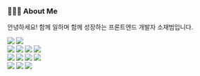 ### 🧑🏻‍💻 About Me

안녕하세요! 함께 일하며 함께 성장하는 프론트엔드 개발자 소재범입니다.

<div>
<img src="https://img.shields.io/badge/React-61DAFB?style=flat&logo=React&logoColor=black"/> <img src="https://img.shields.io/badge/Android-3DDC84?style=flat&logo=android&logoColor=white"/>
</div>

<div>
<img src="https://img.shields.io/badge/Typescript-3178C6?style=flat&logo=typescript&logoColor=white"/> <img src="https://img.shields.io/badge/JavaScript-F7DF1E?style=flat&logo=javascript&logoColor=black"/> <img src="https://img.shields.io/badge/java-007396?style=flat&logo=java&logoColor=white"/> <img src="https://img.shields.io/badge/C++-00599C?style=flat&logo=C%2B%2B&logoColor=white"/>
</div>

<div>  
<img src="https://img.shields.io/badge/HTML5-E34F26?style=flat&logo=html5&logoColor=white"/> <img src="https://img.shields.io/badge/CSS3-1572B6?style=flat&logo=css3&logoColor=white"/>
<img src="https://img.shields.io/badge/Sass-CC6699?style=flat&logo=Sass&logoColor=white"/> <img src="https://img.shields.io/badge/styled components-DB7093?style=flat&logo=styled-components&logoColor=white"/>
</div>

<div>
<img src="https://img.shields.io/badge/GitHub Actions-2088FF?style=flat&logo=GitHub Actions&logoColor=white">
<img src="https://img.shields.io/badge/Amazon AWS-232F3E?style=flat&logo=amazonaws&logoColor=white"/> <img src="https://img.shields.io/badge/Amazon_S3-569A31?style=flat&logo=AmazonS3&logoColor=white" />
</div>
